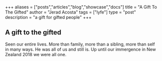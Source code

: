 +++
aliases = ["posts","articles","blog","showcase","docs"]
title = "A Gift To The Gifted"
author = "Jerad Acosta"
tags = ["lyfe"]
type = "post"
description = "a gift for gifted people"
+++

## A gift to the gifted

Seen our entire lives. More than family, more than a sibling, more than self in many ways. He was all of us and still is. Up until our immergence in New Zealand 2018 we were all one.

